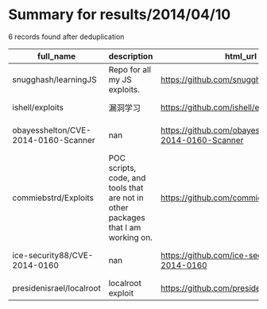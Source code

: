 
# Summary for results/2014/04/10
    
6 records found after deduplication

| full_name | description | html_url | matched_list | matched_count | pushed_at | size | stargazers_count | language | forks_count | vul_ids |
|-------------------------------------|-----------------------------------------------------------------------------------|--------------------------------------------------------|----------------|-----------------|---------------------------|--------|--------------------|------------|---------------|-------------------|
| snugghash/learningJS | Repo for all my JS exploits. | https://github.com/snugghash/learningJS | ['exploit'] | 1 | 2014-04-10 07:24:50+00:00 | 116 | 0 | | 0 | [] |
| ishell/exploits | 漏洞学习 | https://github.com/ishell/exploits | ['exploit'] | 1 | 2014-04-10 09:34:29+00:00 | 139 | 2 | C | 3 | [] |
| obayesshelton/CVE-2014-0160-Scanner | nan | https://github.com/obayesshelton/CVE-2014-0160-Scanner | ['cve-2'] | 1 | 2014-04-10 14:04:12+00:00 | 144 | 0 | PHP | 0 | ['CVE-2014-0160'] |
| commiebstrd/Exploits | POC scripts, code, and tools that are not in other packages that I am working on. | https://github.com/commiebstrd/Exploits | ['exploit'] | 1 | 2014-04-10 02:06:04+00:00 | 106 | 0 | Python | 2 | [] |
| ice-security88/CVE-2014-0160 | nan | https://github.com/ice-security88/CVE-2014-0160 | ['cve-2'] | 1 | 2014-04-10 04:27:10+00:00 | 0 | 0 | | 0 | ['CVE-2014-0160'] |
| presidenisrael/localroot | localroot exploit | https://github.com/presidenisrael/localroot | ['exploit'] | 1 | 2014-04-10 14:28:47+00:00 | 0 | 0 | | 0 | [] |
